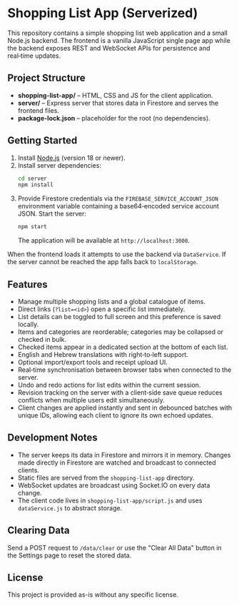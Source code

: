 # Shopping List App (Serverized)

This repository contains a simple shopping list web application and a small Node.js backend. The frontend is a vanilla JavaScript single page app while the backend exposes REST and WebSocket APIs for persistence and real‑time updates.

## Project Structure

- **shopping-list-app/** – HTML, CSS and JS for the client application.
- **server/** – Express server that stores data in Firestore and serves the frontend files.
- **package-lock.json** – placeholder for the root (no dependencies).

## Getting Started

1. Install [Node.js](https://nodejs.org/) (version 18 or newer).
2. Install server dependencies:
   ```bash
   cd server
   npm install
   ```
3. Provide Firestore credentials via the `FIREBASE_SERVICE_ACCOUNT_JSON` environment variable containing a base64‑encoded service account JSON. Start the server:
   ```bash
   npm start
   ```
   The application will be available at `http://localhost:3000`.

When the frontend loads it attempts to use the backend via `DataService`. If the server cannot be reached the app falls back to `localStorage`.

## Features

- Manage multiple shopping lists and a global catalogue of items.
- Direct links (`?list=<id>`) open a specific list immediately.
- List details can be toggled to full screen and this preference is saved locally.
- Items and categories are reorderable; categories may be collapsed or checked in bulk.
- Checked items appear in a dedicated section at the bottom of each list.
- English and Hebrew translations with right‑to‑left support.
- Optional import/export tools and receipt upload UI.
- Real‑time synchronisation between browser tabs when connected to the server.
- Undo and redo actions for list edits within the current session.
- Revision tracking on the server with a client‑side save queue reduces conflicts when multiple users edit simultaneously.
- Client changes are applied instantly and sent in debounced batches with unique IDs, allowing each client to ignore its own echoed updates.

## Development Notes

- The server keeps its data in Firestore and mirrors it in memory. Changes made directly in Firestore are watched and broadcast to connected clients.
- Static files are served from the `shopping-list-app` directory.
- WebSocket updates are broadcast using Socket.IO on every data change.
- The client code lives in `shopping-list-app/script.js` and uses `dataService.js` to abstract storage.

## Clearing Data

Send a POST request to `/data/clear` or use the "Clear All Data" button in the Settings page to reset the stored data.

## License

This project is provided as-is without any specific license.
